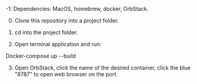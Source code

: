 -1: Dependencies: MacOS,  homebrew, docker, OrbStack.

0. Clone this repository into a project folder.

1. cd into the project folder.

2. Open terminal application and run:

Docker-compose up --build

3. Open OrbStack, click the name of the desired container, click the blue "8787" to open web browser on the port.